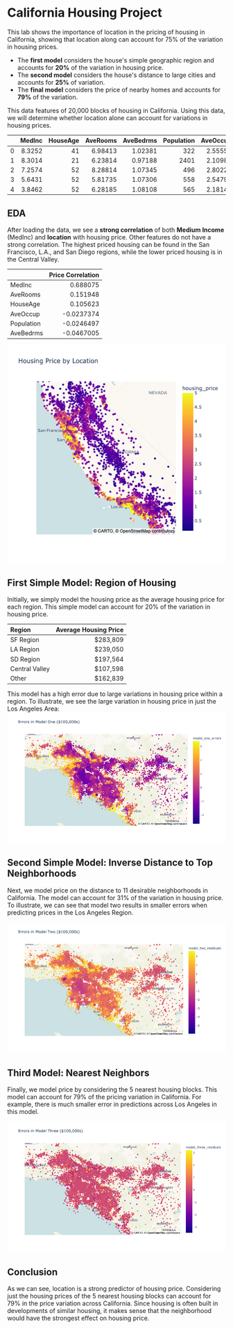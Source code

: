 # California Housing Project

This lab shows the importance of location in the pricing of housing in California, showing that location along can account for 75% of the variation in housing prices. 
- The **first model** considers the house's simple geographic region and accounts for **20%** of the variation in housing price.
- The **second model** considers the house's distance to large cities and accounts for **25%** of variation.
- The **final model** considers the price of nearby homes and accounts for **79%** of the variation.

This data features of 20,000 blocks of housing in California.  Using this data, we will determine whether location alone can account for variations in housing prices.

|    |   MedInc |   HouseAge |   AveRooms |   AveBedrms |   Population |   AveOccup |   Latitude |   Longitude |   housing_price |
|---:|---------:|-----------:|-----------:|------------:|-------------:|-----------:|-----------:|------------:|----------------:|
|  0 |   8.3252 |         41 |    6.98413 |     1.02381 |          322 |    2.55556 |      37.88 |     -122.23 |           4.526 |
|  1 |   8.3014 |         21 |    6.23814 |     0.97188 |         2401 |    2.10984 |      37.86 |     -122.22 |           3.585 |
|  2 |   7.2574 |         52 |    8.28814 |     1.07345 |          496 |    2.80226 |      37.85 |     -122.24 |           3.521 |
|  3 |   5.6431 |         52 |    5.81735 |     1.07306 |          558 |    2.54795 |      37.85 |     -122.25 |           3.413 |
|  4 |   3.8462 |         52 |    6.28185 |     1.08108 |          565 |    2.18147 |      37.85 |     -122.25 |           3.422 |

## EDA
 After loading the data, we see a **strong correlation** of both **Medium Income** (MedInc) and **location** with housing price.  Other features do not have a strong correlation.  The highest priced housing can be found in the San Francisco, L.A., and San Diego regions, while the lower priced housing is in the Central Valley.


|            |   Price Correlation |
|:-----------|--------------------:| 
| MedInc     |           0.688075  |
| AveRooms   |           0.151948  |
| HouseAge   |           0.105623  |
| AveOccup   |          -0.0237374 |
| Population |          -0.0246497 |
| AveBedrms  |          -0.0467005 |

<img src="img/map1.png"> 

## First Simple Model: Region of Housing
Initially, we simply model the housing price as the average housing price for each region.  This simple model can account for 20% of the variation in housing price.

| Region         |        Average Housing Price |
|:---------------|-----------------------------:|
| SF Region      |                     $283,809 |
| LA Region      |                     $239,050 |
| SD Region      |                     $197,564 |
| Central Valley |                     $107,598 |
| Other          |                     $162,839 |

This model has a high error due to large variations in housing price within a region.  To illustrate, we see the large variation in housing price in just the Los Angeles Area: 
<img src="img/map_model_one_error.png">

## Second Simple Model: Inverse Distance to Top Neighborhoods
Next, we model price on the distance to 11 desirable neighborhoods in California.  The model can account for 31% of the variation in housing price.  To illustrate, we can see that model two results in smaller errors when predicting prices in the Los Angeles Region.  

<img src="img/map_model_two_error.png">

## Third Model: Nearest Neighbors
Finally, we model price by considering the 5 nearest housing blocks.  This model can account for 79% of the pricing variation in California.  For example, there is much smaller error in predictions across Los Angeles in this model.

<img src="img/map_model_three_error.png">

## Conclusion
As we can see, location is a strong predictor of housing price.  Considering just the housing prices of the 5 nearest housing blocks can account for 79% in the price variation across California.  Since housing is often built in developments of similar housing, it makes sense that the neighborhood would have the strongest effect on housing price.